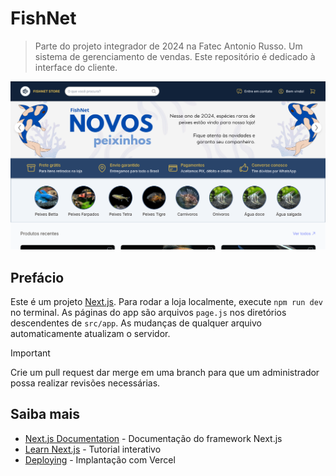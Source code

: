 # FishNet

> Parte do projeto integrador de 2024 na Fatec Antonio Russo. Um sistema de gerenciamento de vendas. Este repositório é dedicado à interface do cliente.

![Landing page](.github/images/landing-page.png)

## Prefácio

Este é um projeto [Next.js](https://nextjs.org/). Para rodar a loja localmente, execute `npm run dev` no terminal. As páginas do app são arquivos `page.js` nos diretórios descendentes de `src/app`. As mudanças de qualquer arquivo automaticamente atualizam o servidor.

> [!IMPORTANT]
> Crie um pull request dar merge em uma branch para que um administrador possa realizar revisões necessárias.

## Saiba mais

- [Next.js Documentation](https://nextjs.org/docs) - Documentação do framework Next.js
- [Learn Next.js](https://nextjs.org/learn) - Tutorial interativo
- [Deploying](https://nextjs.org/docs/deployment) - Implantação com Vercel
